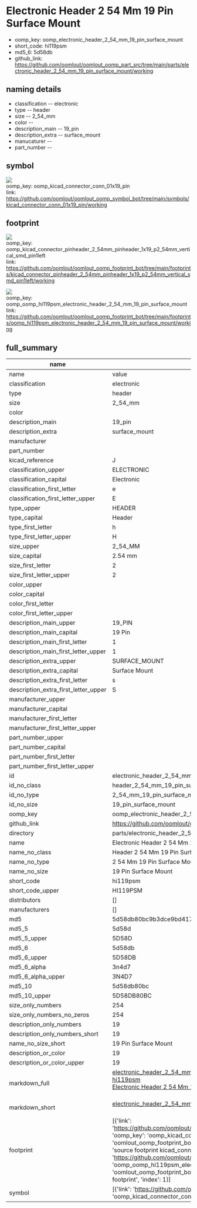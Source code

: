 # Electronic Header 2 54 Mm 19 Pin Surface Mount

  
* oomp_key: oomp_electronic_header_2_54_mm_19_pin_surface_mount 
* short_code: hi119psm
* md5_6: 5d58db  
* github_link: https://github.com/oomlout/oomlout_oomp_part_src/tree/main/parts/electronic_header_2_54_mm_19_pin_surface_mount/working  
## naming details
* classification -- electronic
* type -- header
* size -- 2_54_mm
* color -- 
* description_main -- 19_pin
* description_extra -- surface_mount
* manucaturer -- 
* part_number -- 



## symbol

![](symbol/{index}/working/working_600.png)  
oomp_key: oomp_kicad_connector_conn_01x19_pin  
link: https://github.com/oomlout/oomlout_oomp_symbol_bot/tree/main/symbols/kicad_connector_conn_01x19_pin/working  

## footprint

![](footprint/{index}/working/working_600.png)  
oomp_key: oomp_kicad_connector_pinheader_2_54mm_pinheader_1x19_p2_54mm_vertical_smd_pin1left  
link: https://github.com/oomlout/oomlout_oomp_footprint_bot/tree/main/footprints/kicad_connector_pinheader_2_54mm_pinheader_1x19_p2_54mm_vertical_smd_pin1left/working  

![](footprint/{index}/working/working_600.png)  
oomp_key: oomp_oomp_hi119psm_electronic_header_2_54_mm_19_pin_surface_mount  
link: https://github.com/oomlout/oomlout_oomp_footprint_bot/tree/main/footprints/oomp_hi119psm_electronic_header_2_54_mm_19_pin_surface_mount/working  

## full_summary
| name | value | 
| --- | --- | 
| name | value | 
| classification | electronic | 
| type | header | 
| size | 2_54_mm | 
| color |  | 
| description_main | 19_pin | 
| description_extra | surface_mount | 
| manufacturer |  | 
| part_number |  | 
| kicad_reference | J | 
| classification_upper | ELECTRONIC | 
| classification_capital | Electronic | 
| classification_first_letter | e | 
| classification_first_letter_upper | E | 
| type_upper | HEADER | 
| type_capital | Header | 
| type_first_letter | h | 
| type_first_letter_upper | H | 
| size_upper | 2_54_MM | 
| size_capital | 2.54 mm | 
| size_first_letter | 2 | 
| size_first_letter_upper | 2 | 
| color_upper |  | 
| color_capital |  | 
| color_first_letter |  | 
| color_first_letter_upper |  | 
| description_main_upper | 19_PIN | 
| description_main_capital | 19 Pin | 
| description_main_first_letter | 1 | 
| description_main_first_letter_upper | 1 | 
| description_extra_upper | SURFACE_MOUNT | 
| description_extra_capital | Surface Mount | 
| description_extra_first_letter | s | 
| description_extra_first_letter_upper | S | 
| manufacturer_upper |  | 
| manufacturer_capital |  | 
| manufacturer_first_letter |  | 
| manufacturer_first_letter_upper |  | 
| part_number_upper |  | 
| part_number_capital |  | 
| part_number_first_letter |  | 
| part_number_first_letter_upper |  | 
| id | electronic_header_2_54_mm_19_pin_surface_mount | 
| id_no_class | header_2_54_mm_19_pin_surface_mount | 
| id_no_type | 2_54_mm_19_pin_surface_mount | 
| id_no_size | 19_pin_surface_mount | 
| oomp_key | oomp_electronic_header_2_54_mm_19_pin_surface_mount | 
| github_link | https://github.com/oomlout/oomlout_oomp_part_src/tree/main/parts/electronic_header_2_54_mm_19_pin_surface_mount/working | 
| directory | parts/electronic_header_2_54_mm_19_pin_surface_mount | 
| name | Electronic Header 2 54 Mm 19 Pin Surface Mount | 
| name_no_class | Header 2 54 Mm 19 Pin Surface Mount | 
| name_no_type | 2 54 Mm 19 Pin Surface Mount | 
| name_no_size | 19 Pin Surface Mount | 
| short_code | hi119psm | 
| short_code_upper | HI119PSM | 
| distributors | [] | 
| manufacturers | [] | 
| md5 | 5d58db80bc9b3dce9bd41722701a808c | 
| md5_5 | 5d58d | 
| md5_5_upper | 5D58D | 
| md5_6 | 5d58db | 
| md5_6_upper | 5D58DB | 
| md5_6_alpha | 3n4d7 | 
| md5_6_alpha_upper | 3N4D7 | 
| md5_10 | 5d58db80bc | 
| md5_10_upper | 5D58DB80BC | 
| size_only_numbers | 254 | 
| size_only_numbers_no_zeros | 254 | 
| description_only_numbers | 19 | 
| description_only_numbers_short | 19 | 
| name_no_size_short | 19 Pin Surface Mount | 
| description_or_color | 19 | 
| description_or_color_upper | 19 | 
| markdown_full | [electronic_header_2_54_mm_19_pin_surface_mount](https://github.com/oomlout/oomlout_oomp_part_src/tree/main/parts/electronic_header_2_54_mm_19_pin_surface_mount/working)<br>[hi119psm](https://github.com/oomlout/oomlout_oomp_part_src/tree/main/parts/electronic_header_2_54_mm_19_pin_surface_mount/working)<br>[Electronic Header 2 54 Mm 19 Pin Surface Mount](https://github.com/oomlout/oomlout_oomp_part_src/tree/main/parts/electronic_header_2_54_mm_19_pin_surface_mount/working)<br><br> | 
| markdown_short | [electronic_header_2_54_mm_19_pin_surface_mount](https://github.com/oomlout/oomlout_oomp_part_src/tree/main/parts/electronic_header_2_54_mm_19_pin_surface_mount/working)<br><br> | 
| footprint | [{'link': 'https://github.com/oomlout/oomlout_oomp_footprint_bot/tree/main/foootprntss/kicad_connector_pinheader_2_54mm_pinheader_1x19_p2_54mm_vertical_smd_pin1left', 'oomp_key': 'oomp_kicad_connector_pinheader_2_54mm_pinheader_1x19_p2_54mm_vertical_smd_pin1left', 'directory': 'oomlout_oomp_footprint_bot/footprints/kicad_connector_pinheader_2_54mm_pinheader_1x19_p2_54mm_vertical_smd_pin1left//working/working.kicad_mod', 'note': 'source footprint kicad_connector_pinheader_2_54mm_pinheader_1x19_p2_54mm_vertical_smd_pin1left', 'index': 0}, {'link': 'https://github.com/oomlout/oomlout_oomp_footprint_bot/tree/main/foootprntss/oomp_hi119psm_electronic_header_2_54_mm_19_pin_surface_mount', 'oomp_key': 'oomp_oomp_hi119psm_electronic_header_2_54_mm_19_pin_surface_mount', 'directory': 'oomlout_oomp_footprint_bot/footprints/oomp_hi119psm_electronic_header_2_54_mm_19_pin_surface_mount//working/working.kicad_mod', 'note': 'oomp generated footprint', 'index': 1}] | 
| symbol | [{'link': 'https://github.com/oomlout/oomlout_oomp_symbol_bot/tree/main/symbols/kicad_connector_conn_01x19_pin', 'oomp_key': 'oomp_kicad_connector_conn_01x19_pin', 'directory': 'oomlout_oomp_symbol_bot/symbols/kicad_connector_conn_01x19_pin//working/working.kicad_sym', 'index': 0}] | 
